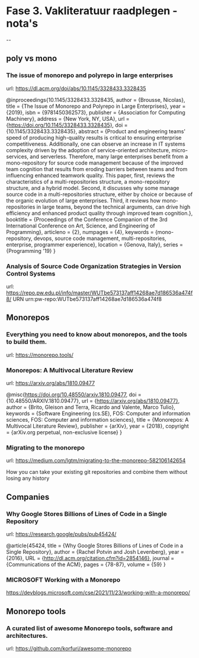 # Fase 3. Vakliteratuur raadplegen - nota's

--
## poly vs mono

###  The issue of monorepo and polyrepo in large enterprises
url: https://dl.acm.org/doi/abs/10.1145/3328433.3328435

@inproceedings{10.1145/3328433.3328435,
  author = {Brousse, Nicolas},
  title = {The Issue of Monorepo and Polyrepo in Large Enterprises},
  year = {2019},
  isbn = {9781450362573},
  publisher = {Association for Computing Machinery},
  address = {New York, NY, USA},
  url = {https://doi.org/10.1145/3328433.3328435},
  doi = {10.1145/3328433.3328435},
  abstract = {Product and engineering teams' speed of producing high-quality results is critical to ensuring enterprise competitiveness. Additionally, one can observe an increase in IT systems complexity driven by the adoption of service-oriented architecture, micro-services, and serverless. Therefore, many large enterprises benefit from a mono-repository for source code management because of the improved team cognition that results from eroding barriers between teams and from influencing enhanced teamwork quality. This paper, first, reviews the characteristics of a multi-repositories structure, a mono-repository structure, and a hybrid model. Second, it discusses why some manage source code in a multi-repositories structure, either by choice or because of the organic evolution of large enterprises. Third, it reviews how mono-repositories in large teams, beyond the technical arguments, can drive high efficiency and enhanced product quality through improved team cognition.},
  booktitle = {Proceedings of the Conference Companion of the 3rd International Conference on Art, Science, and Engineering of Programming},
  articleno = {2},
  numpages = {4},
  keywords = {mono-repository, devops, source code management, multi-repositories, enterprise, programmer experience},
  location = {Genova, Italy},
  series = {Programming '19}
}

### Analysis of Source Code Organization Strategies in Version Control Systems
url: https://repo.pw.edu.pl/info/master/WUTbe573137aff14268ae7d186536a474f8/
URN urn:pw-repo:WUTbe573137aff14268ae7d186536a474f8


## Monorepos

### Everything you need to know about monorepos, and the tools to build them.
url: https://monorepo.tools/

### Monorepos: A Multivocal Literature Review
url: https://arxiv.org/abs/1810.09477

@misc{https://doi.org/10.48550/arxiv.1810.09477,
  doi = {10.48550/ARXIV.1810.09477},
  url = {https://arxiv.org/abs/1810.09477},
  author = {Brito, Gleison and Terra, Ricardo and Valente, Marco Tulio},
  keywords = {Software Engineering (cs.SE), FOS: Computer and information sciences, FOS: Computer and information sciences},
  title = {Monorepos: A Multivocal Literature Review},
  publisher = {arXiv},
  year = {2018},
  copyright = {arXiv.org perpetual, non-exclusive license}
}

### Migrating to the monorepo
url: https://medium.com/lgtm/migrating-to-the-monorepo-582106142654

How you can take your existing git repositories and combine them without losing any history



## Companies

### Why Google Stores Billions of Lines of Code in a Single Repository
url: https://research.google/pubs/pub45424/

@article{45424,
  title	= {Why Google Stores Billions of Lines of Code in a Single Repository},
  author	= {Rachel Potvin and Josh Levenberg},
  year	= {2016},
  URL	= {http://dl.acm.org/citation.cfm?id=2854146},
  journal	= {Communications of the ACM},
  pages	= {78-87},
  volume	= {59}
}

### MICROSOFT Working with a Monorepo
https://devblogs.microsoft.com/cse/2021/11/23/working-with-a-monorepo/

## Monorepo tools

### A curated list of awesome Monorepo tools, software and architectures.
url: https://github.com/korfuri/awesome-monorepo





